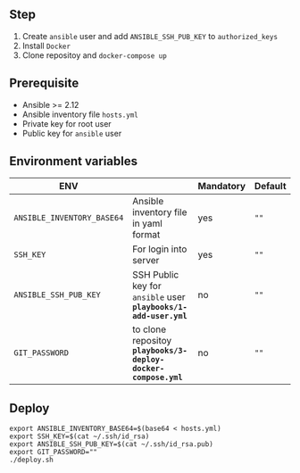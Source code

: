 
## Step
1. Create `ansible` user and add `ANSIBLE_SSH_PUB_KEY` to `authorized_keys`
2. Install `Docker` 
3. Clone repositoy and `docker-compose up`

## Prerequisite
* Ansible >= 2.12
* Ansible inventory file `hosts.yml`
* Private key for root user
* Public key for `ansible` user


## Environment variables
| ENV |  | Mandatory | Default
|--|--|--|--|
| `ANSIBLE_INVENTORY_BASE64` | Ansible inventory file in yaml format | yes | `""` |
| `SSH_KEY` | For login into server | yes | `""` |
| `ANSIBLE_SSH_PUB_KEY` | SSH Public key for `ansible` user **`playbooks/1-add-user.yml`** | no | `""` |
| `GIT_PASSWORD` | to clone repositoy **`playbooks/3-deploy-docker-compose.yml`** | no | `""` |


## Deploy
```shell
export ANSIBLE_INVENTORY_BASE64=$(base64 < hosts.yml)
export SSH_KEY=$(cat ~/.ssh/id_rsa)
export ANSIBLE_SSH_PUB_KEY=$(cat ~/.ssh/id_rsa.pub)
export GIT_PASSWORD=""
./deploy.sh
```